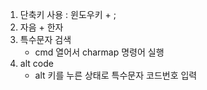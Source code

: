 1. 단축키 사용 : 윈도우키 + ;
2. 자음 + 한자
3. 특수문자 검색
	- cmd 열어서 charmap 명령어 실행
4. alt code
	- alt 키를 누른 상태로 특수문자 코드번호 입력
